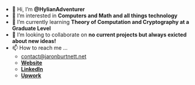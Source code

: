 - 👋 Hi, I’m **@HylianAdventurer**
- 👀 I’m interested in **Computers and Math and all things technology**
- 🌱 I’m currently learning **Theory of Computation and Cryptography at a Graduate Level**
- 💞️ I’m looking to collaborate on **no current projects but always exicted about new ideas!**
- 📫 How to reach me ...
    * contact@jaronburtnett.net
    * **[Website](jaronburtnett.net)**
    * **[LinkedIn](https://www.linkedin.com/in/jaron-burtnett/)**
    * **[Upwork](https://www.upwork.com/freelancers/~0142aab410ad5fa096)**
